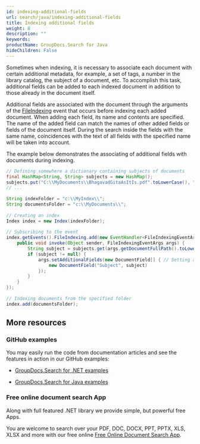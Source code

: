 ```yaml
---
id: indexing-additional-fields
url: search/java/indexing-additional-fields
title: Indexing additional fields
weight: 8
description: ""
keywords: 
productName: GroupDocs.Search for Java
hideChildren: False
---
```

Sometimes when indexing, it is necessary to associate each document with certain additional metadata, for example, a set of tags, a number in the library catalog, the subject of a document, etc. To accomplish this task, additional fields can be added to each indexed document in addition to those already in the document itself.

Additional fields are associated with the document through the arguments of the [FileIndexing](https://apireference.groupdocs.com/search/java/com.groupdocs.search.events/EventHub#FileIndexing) event that occurs before indexing each added document. When adding each field, its name and contents are specified. The name of the added field can match the names of other added fields or fields of the document itself. During the search inside the fields with the same name, coincidences with the text of all fields with the specified name will be taken into account.

The example below demonstrates the associating of additional fields with documents during indexing.



```java
// Defining somewhere a dictionary containing subjects of documents
final HashMap<String, String> subjects = new HashMap();
subjects.put("C:\\MyDocuments\\BhagavadGitaAsItIs.pdf".toLowerCase(), "Spiritual");
// ...
 
String indexFolder = "c:\\MyIndex\\";
String documentsFolder = "c:\\MyDocuments\\";
 
// Creating an index
Index index = new Index(indexFolder);
 
// Subscribing to the event
index.getEvents().FileIndexing.add(new EventHandler<FileIndexingEventArgs>() {
    public void invoke(Object sender, FileIndexingEventArgs args) {
        String subject = subjects.get(args.getDocumentFullPath().toLowerCase()); // Getting a subject for the current document
        if (subject != null) {
            args.setAdditionalFields(new DocumentField[] { // Setting additional fields for the current document
                new DocumentField("Subject", subject)
            });
        }
    }
});
 
// Indexing documents from the specified folder
index.add(documentsFolder);
```

## More resources

### GitHub examples

You may easily run the code from documentation articles and see the features in action in our GitHub examples:

*   [GroupDocs.Search for .NET examples](https://github.com/groupdocs-search/GroupDocs.Search-for-.NET)
    
*   [GroupDocs.Search for Java examples](https://github.com/groupdocs-search/GroupDocs.Search-for-Java)
    

### Free online document search App

Along with full featured .NET library we provide simple, but powerful free Apps.

You are welcome to search over your PDF, DOC, DOCX, PPT, PPTX, XLS, XLSX and more with our free online [Free Online Document Search App](https://products.groupdocs.app/search).
